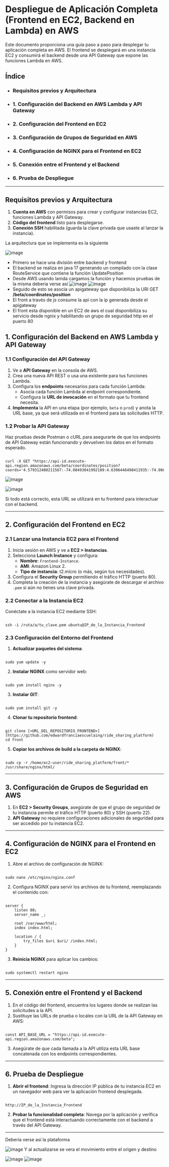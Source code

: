 
# Despliegue de Aplicación Completa (Frontend en EC2, Backend en Lambda) en AWS

Este documento proporciona una guía paso a paso para desplegar tu aplicación completa en AWS. El frontend se desplegará en una instancia EC2 y consumirá el backend desde una API Gateway que expone las funciones Lambda en AWS.

## Índice

- ### Requisitos previos y Arquitectura
- ### 1. Configuración del Backend en AWS Lambda y API Gateway
- ### 2. Configuración del Frontend en EC2
- ### 3. Configuración de Grupos de Seguridad en AWS
- ### 4. Configuración de NGINX para el Frontend en EC2
- ### 5. Conexión entre el Frontend y el Backend
- ### 6. Prueba de Despliegue
  
---

## Requisitos previos y Arquitectura

1. **Cuenta en AWS** con permisos para crear y configurar instancias EC2, funciones Lambda y API Gateway.
2. **Código del frontend** listo para desplegarse.
3. **Conexión SSH** habilitada (guarda la clave privada que usaste al lanzar la instancia).

La arquitectura que se implementa es la siguiente

![image](https://github.com/user-attachments/assets/6066aeb7-dd2b-46ea-80d0-f46f4264b08b)

- Primero se hace una división entre backend y frontend
- El backend se realiza en java 17 generando un compilado con la clase RouteService que contiene la función UpdatePosition
- Desde AWS usando lamda cargamos la función y hacemos pruebas de la misma deberia verse así
![image](https://github.com/user-attachments/assets/18ef7cf3-3900-42ca-bb54-48dc3b94cf85)
![image](https://github.com/user-attachments/assets/ea3b1295-60f5-44c0-8fac-08984ae9a34a)
- Seguido de esto se asocia un apigateway que disponibiliza la URI GET **/beta/coordinates/position**
- El front a través de js consume la api con la ip generada desde el apigateway
- El front esta disponible en un EC2 de aws el cual disponibiliza su servicio desde ngnix y habilitando un grupo de seguridad http en el puerto 80

## 1. Configuración del Backend en AWS Lambda y API Gateway

### 1.1 Configuración del API Gateway

1. Ve a **API Gateway** en la consola de AWS.
2. Crea una nueva API REST o usa una existente para tus funciones Lambda.
3. Configura los **endpoints** necesarios para cada función Lambda:
   - Asocia cada función Lambda al endpoint correspondiente.
   - Configura la **URL de invocación** en el formato que tu frontend necesita.
4. **Implementa** la API en una etapa (por ejemplo, `beta` o `prod`) y anota la URL base, ya que será utilizada en el frontend para las solicitudes HTTP.

### 1.2 Probar la API Gateway

Haz pruebas desde Postman o cURL para asegurarte de que los endpoints de API Gateway están funcionando y devuelven los datos en el formato esperado.

```

curl -X GET "https://api-id.execute-api.region.amazonaws.com/beta/coordinates/position?coords='4.579312480211567:-74.08493041992189:4.6306446498411935:-74.06639099121095'"

```
![image](https://github.com/user-attachments/assets/cbbac761-4c30-455a-b439-7d1ad7512ede)

![image](https://github.com/user-attachments/assets/daeddb3f-7ed1-4ea4-99f8-2a33e8daa1e4)

Si todo está correcto, esta URL se utilizará en tu frontend para interactuar con el backend.

---

## 2. Configuración del Frontend en EC2

### 2.1 Lanzar una Instancia EC2 para el Frontend

1. Inicia sesión en AWS y ve a **EC2 > Instancias**.
2. Selecciona **Launch Instance** y configura:
   - **Nombre**: `Frontend-Instance`.
   - **AMI**: Amazon Linux 2.
   - **Tipo de instancia**: t2.micro (o más, según tus necesidades).
3. Configura el **Security Group** permitiendo el tráfico HTTP (puerto 80).
4. Completa la creación de la instancia y asegúrate de descargar el archivo `.pem` si aún no tienes una clave privada.

### 2.2 Conectar a la Instancia EC2

Conéctate a la instancia EC2 mediante SSH:

```

ssh -i /ruta/a/tu_clave.pem ubuntu@IP_de_la_Instancia_Frontend

```

### 2.3 Configuración del Entorno del Frontend

1. **Actualizar paquetes del sistema**:
   
```

sudo yum update -y

```

2. **Instalar NGINX** como servidor web:

```

sudo yum install nginx -y

```

3. **Instalar GIT**:

```

sudo yum install git -y

```

4. **Clonar tu repositorio frontend**:

```

git clone [<URL_DEL_REPOSITORIO_FRONTEND>](https://github.com/edwardfranciaescuelaing/ride_sharing_platform)
cd front

```

5. **Copiar los archivos de build a la carpeta de NGINX**:

```

sudo cp -r /home/ec2-user/ride_sharing_platform/front/* /usr/share/nginx/html/

```

---

## 3. Configuración de Grupos de Seguridad en AWS

1. En **EC2 > Security Groups**, asegúrate de que el grupo de seguridad de tu instancia permite el tráfico HTTP (puerto 80) y SSH (puerto 22).
2. **API Gateway** no requiere configuraciones adicionales de seguridad para ser accedido por tu instancia EC2.

---

## 4. Configuración de NGINX para el Frontend en EC2

1. Abre el archivo de configuración de NGINX:

```

sudo nano /etc/nginx/nginx.conf

```

2. Configura NGINX para servir los archivos de tu frontend, reemplazando el contenido con:

```

server {
    listen 80;
    server_name _;

    root /var/www/html;
    index index.html;

    location / {
        try_files $uri $uri/ /index.html;
    }
}

```

3. **Reinicia NGINX** para aplicar los cambios:

```

sudo systemctl restart nginx

```

---

## 5. Conexión entre el Frontend y el Backend

1. En el código del frontend, encuentra los lugares donde se realizan las solicitudes a la API.
2. Sustituye las URLs de prueba o locales con la URL de la API Gateway en AWS:

```

const API_BASE_URL = "https://api-id.execute-api.region.amazonaws.com/beta";

```

3. Asegúrate de que cada llamada a la API utiliza esta URL base concatenada con los endpoints correspondientes.

---

## 6. Prueba de Despliegue

1. **Abrir el frontend**: Ingresa la dirección IP pública de tu instancia EC2 en un navegador web para ver la aplicación frontend desplegada.
   
```

http://IP_de_la_Instancia_Frontend

```

2. **Probar la funcionalidad completa**: Navega por la aplicación y verifica que el frontend está interactuando correctamente con el backend a través del API Gateway.

---
Deberia verse así la plataforma

![image](https://github.com/user-attachments/assets/0a5d9ff6-3408-4ace-9625-127bf8d347c6)
 Y al actualizarse se vera el movimiento entre el origen y destino

![image](https://github.com/user-attachments/assets/6c0e6a9b-f812-4902-89ee-3065bbb85d9b)
![image](https://github.com/user-attachments/assets/80e27eac-3cd5-4ae1-a7c9-65e3544c0df9)


